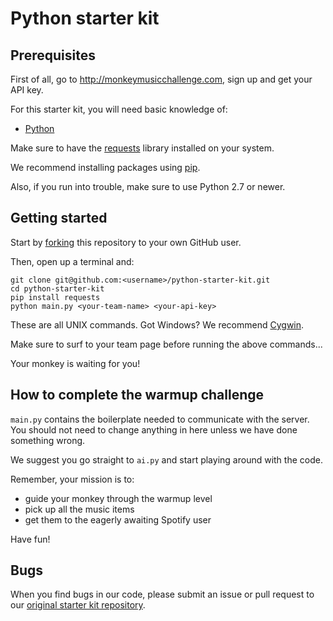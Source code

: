# Python starter kit

## Prerequisites

First of all, go to http://monkeymusicchallenge.com, sign up and get your API key.

For this starter kit, you will need basic knowledge of:

* [Python](https://www.python.org/)

Make sure to have the [requests](http://docs.python-requests.org/en/latest/user/install/#install) library installed on your system.

We recommend installing packages using [pip](https://pip.pypa.io/en/latest/installing.html).

Also, if you run into trouble, make sure to use Python 2.7 or newer.

## Getting started

Start by [forking](https://github.com/monkey-music-challenge/python-starter-kit/fork)
this repository to your own GitHub user.

Then, open up a terminal and:

```
git clone git@github.com:<username>/python-starter-kit.git
cd python-starter-kit
pip install requests
python main.py <your-team-name> <your-api-key>
```

These are all UNIX commands. Got Windows? We recommend [Cygwin](https://www.cygwin.com/).

Make sure to surf to your team page before running the above commands...

Your monkey is waiting for you!

## How to complete the warmup challenge

`main.py` contains the boilerplate needed to communicate with the server. You should not need to change anything in here unless we have done something wrong.

We suggest you go straight to `ai.py` and start playing around with the code.

Remember, your mission is to:

* guide your monkey through the warmup level
* pick up all the music items
* get them to the eagerly awaiting Spotify user

Have fun!

## Bugs

When you find bugs in our code, please submit an issue or pull request to our [original starter kit repository](https://github.com/monkey-music-challenge/python-starter-kit).

